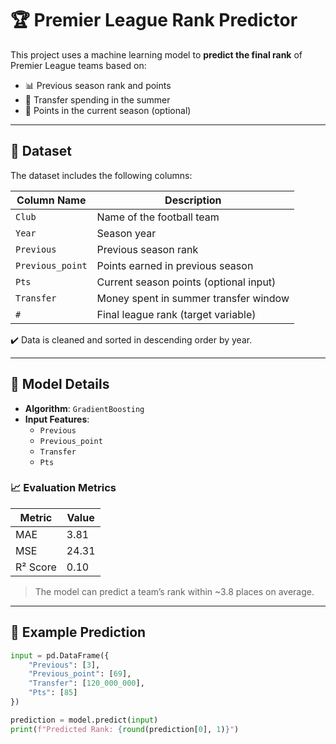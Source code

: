 # 🏆 Premier League Rank Predictor

This project uses a machine learning model to **predict the final rank** of Premier League teams based on:

- 📊 Previous season rank and points
- 💸 Transfer spending in the summer
- 🔢 Points in the current season (optional)

---

## 📁 Dataset

The dataset includes the following columns:

| Column Name        | Description                             |
|--------------------|-----------------------------------------|
| `Club`             | Name of the football team               |
| `Year`             | Season year                             |
| `Previous`         | Previous season rank                    |
| `Previous_point`   | Points earned in previous season        |
| `Pts`              | Current season points (optional input)  |
| `Transfer`         | Money spent in summer transfer window   |
| `#`                | Final league rank (target variable)     |

✔️ Data is cleaned and sorted in descending order by year.

---

## 🤖 Model Details

- **Algorithm**: `GradientBoosting`
- **Input Features**:
  - `Previous`
  - `Previous_point`
  - `Transfer`
  - `Pts` 

### 📈 Evaluation Metrics

| Metric    | Value  |
|-----------|--------|
| MAE       | 3.81   |
| MSE       | 24.31  |
| R² Score  | 0.10   |

> The model can predict a team’s rank within ~3.8 places on average.

---

## 🧪 Example Prediction

```python
input = pd.DataFrame({
    "Previous": [3],
    "Previous_point": [69],
    "Transfer": [120_000_000],
    "Pts": [85]
})

prediction = model.predict(input)
print(f"Predicted Rank: {round(prediction[0], 1)}")

